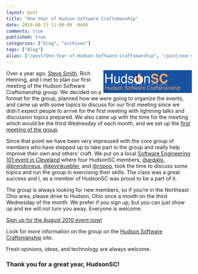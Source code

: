 ```yaml
---
layout: post
title: "One Year of Hudson Software Craftsmanship"
date: 2010-08-13 11:00:00 -0400
comments: true
published: true
categories: ["blog", "archives"]
tags: ["Blog"]
alias: ["/post/One-Year-of-Hudson-Software-Craftsmanship", "/post/one-year-of-hudson-software-craftsmanship"]
---
```

<!-- more -->



<p><a href="/images/files/HudsonSC.gif"><img style="border-right-width: 0px; display: inline; border-top-width: 0px; border-bottom-width: 0px; margin-left: 0px; border-left-width: 0px; margin-right: 0px" title="HudsonSC" border="0" alt="HudsonSC" align="right" src="/images/files/HudsonSC_thumb.gif" width="240" height="62" /></a> Over a year ago, <a href="http://stevesmithblog.com/" target="_blank">Steve Smith</a>, Rich Henning, and I met to plan our first meeting of the Hudson Software Craftsmanship group. We decided on a format for the group, planned how we were going to organize the events, and came up with some topics to discuss for our first meeting since we didn’t expect people to arrive for the first meeting with lightning talks and discussion topics prepared. We also came up with the time for the meeting which would be the third Wednesday of each month, and we set up the <a href="http://hudsonsc.com/meetings/first-meeting-19-august-2009/" target="_blank">first meeting of the group</a>.</p>  <p>Since that point we have been very impressed with the core group of members who have stepped up to take part in the group and really help improve their own and others’ craft. We put on a local <a href="http://brendan.enrick.com/post/Software-Engineering-101-Cleveland-Slides-and-Demos.aspx" target="_blank">Software Engineering 101 event in Cleveland</a> where four HudsonSC members, <a href="http://twitter.com/ardalis" target="_blank">@ardalis</a>, <a href="http://twitter.com/brendoneus" target="_blank">@brendoneus</a>, <a href="http://twitter.com/kevinkuebler" target="_blank">@kevinkuebler</a>, and <a href="http://twitter.com/ropog" target="_blank">@ropog</a>, took the time to discuss some topics and run the group in exercising their skills. The class was a great success and I, as a member of HudsonSC was proud to be a part of it.</p>  <p>The group is always looking for new members, so if you’re in the Northeast Ohio area, please drive to Hudson, Ohio once a month on the third Wednesday of the month. We prefer if you sign up, but you can just show up and we will not turn you away. Everyone is welcome.</p>  <p><a href="http://hudsonsc0810.eventbrite.com/" target="_blank">Sign up for the August 2010 event now!</a></p>  <p>Look for more information on the group on the <a href="http://hudsonsc.com/" target="_blank">Hudson Software Craftsmanship</a> site.</p>  <p></p>  <p>Fresh opinions, ideas, and technology are always welcome.</p>  <h3>Thank you for a great year, HudsonSC!</h3>

